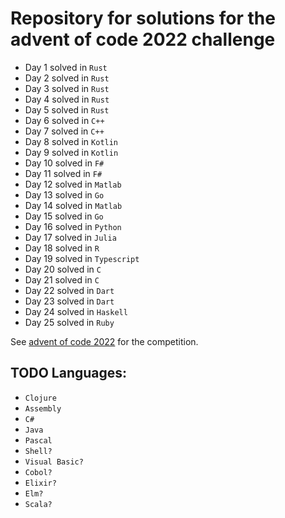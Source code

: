 # Repository for solutions for the advent of code 2022 challenge

- Day 1 solved in `Rust`
- Day 2 solved in `Rust`
- Day 3 solved in `Rust`
- Day 4 solved in `Rust`
- Day 5 solved in `Rust`
- Day 6 solved in `C++`
- Day 7 solved in `C++`
- Day 8 solved in `Kotlin`
- Day 9 solved in `Kotlin`
- Day 10 solved in `F#`
- Day 11 solved in `F#`
- Day 12 solved in `Matlab`
- Day 13 solved in `Go`
- Day 14 solved in `Matlab`
- Day 15 solved in `Go`
- Day 16 solved in `Python`
- Day 17 solved in `Julia`
- Day 18 solved in `R`
- Day 19 solved in `Typescript`
- Day 20 solved in `C`
- Day 21 solved in `C`
- Day 22 solved in `Dart`
- Day 23 solved in `Dart`
- Day 24 solved in `Haskell`
- Day 25 solved in `Ruby`

See [advent of code 2022](https://adventofcode.com/2022) for the competition.

## TODO Languages:
- `Clojure`
- `Assembly`
- `C#`
- `Java`
- `Pascal`
- `Shell?`
- `Visual Basic?`
- `Cobol?`
- `Elixir?`
- `Elm?`
- `Scala?`